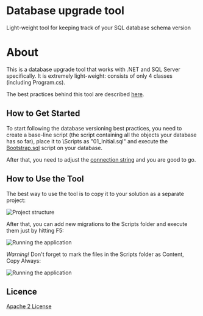 # Database upgrade tool
Light-weight tool for keeping track of your SQL database schema version

About
=====================

This is a database upgrade tool that works with .NET and SQL Server specifically. It is extremely light-weight: consists of only 4 classes (including Program.cs).

The best practices behind this tool are described [here][L1].

How to Get Started
--------------
To start following the database versioning best practices, you need to create a base-line script (the script containing all the objects your database has so far), place it to \Scripts as "01_Initial.sql" and execute the [Bootstrap.sql][L3] script on your database.

After that, you need to adjust the [connection string][L4] and you are good to go.

How to Use the Tool
--------------
The best way to use the tool is to copy it to your solution as a separate project:

![Project structure](https://lh3.googleusercontent.com/jDln5bJl0gwyhZ-LERxybb4A4CK4J6Kapm51gmHlOIE=w273-h280-no)

After that, you can add new migrations to the Scripts folder and execute them just by hitting F5:

![Running the application](https://lh3.googleusercontent.com/D64KeZ2zA00E48R8czAkbfImTlPQXFysSiBNPEWye9Q=w843-h429-no)

*Warning!* Don't forget to mark the files in the Scripts folder as Content, Copy Always:

![Running the application](https://lh3.googleusercontent.com/zSVmry_etu7gbmCE87E_-BxJAhIHY9_SzM0QH38tsNI=w336-h244-no)

Licence
--------------
[Apache 2 License][L2]

[L1]: http://enterprisecraftsmanship.com/2015/08/10/database-versioning-best-practices/
[L2]: http://www.apache.org/licenses/LICENSE-2.0
[L3]: src/DatabaseUpgradeTool/Bootstrap.sql
[L4]: src/DatabaseUpgradeTool/App.config
